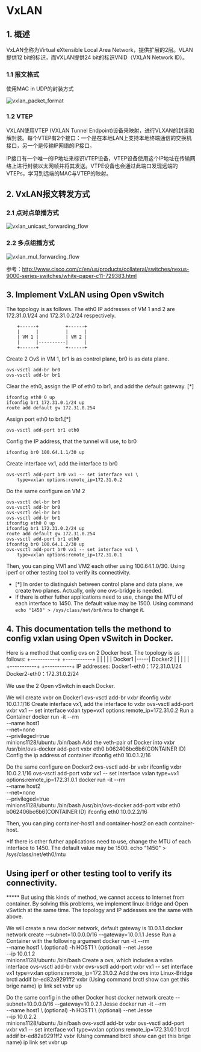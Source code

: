 # VxLAN
## 1. 概述
VxLAN全称为Virtual eXtensible Local Area Network，提供扩展的2层。VLAN提供12 bit的标识，而VXLAN提供24 bit的标识VNID（VXLAN Network ID）。
### 1.1 报文格式
使用MAC in UDP的封装方式

![vxlan_packet_format](https://github.com/Minions1128/net_tech_notes/blob/master/img/vxlan_packet_format.jpg "vxlan_packet_format")
### 1.2 VTEP
VXLAN使用VTEP (VXLAN Tunnel Endpoint)设备来映射，进行VLXAN的封装和解封装。每个VTEP有2个接口：一个是在本地LAN上支持本地终端通信的交换机接口，另一个是传输IP网络的IP接口。

IP接口有一个唯一的IP地址来标识VTEP设备，VTEP设备使用这个IP地址在传输网络上进行封装以太网帧并将其发送。VTPE设备也会通过此端口发现远端的VTEPs，学习到远端的MAC与VTEP的映射。
## 2. VxLAN报文转发方式
### 2.1 点对点单播方式
![vxlan_unicast_forwarding_flow](https://github.com/Minions1128/net_tech_notes/blob/master/img/vxlan_unicast_forwarding_flow.jpg "vxlan_unicast_forwarding_flow")
### 2.2 多点组播方式
![vxlan_mul_forwarding_flow](https://github.com/Minions1128/net_tech_notes/blob/master/img/vxlan_mul_forwarding_flow.jpg "vxlan_mul_forwarding_flow")

参考：http://www.cisco.com/c/en/us/products/collateral/switches/nexus-9000-series-switches/white-paper-c11-729383.html
## 3. Implement VxLAN using Open vSwitch
The topology is as follows. The eth0 IP addresses of VM 1 and 2 are  172.31.0.1/24 and 172.31.0.2/24 respectively.
```
    +------+          +------+
    |      |          |      |
    | VM 1 |          | VM 2 |
    |      |----------|      |
    +------+          +------+
```
Create 2 OvS in VM 1, br1 is as control plane, br0 is as data plane.
```
ovs-vsctl add-br br0
ovs-vsctl add-br br1
```
Clear the eth0, assign the IP of eth0 to br1, and add the default gateway. [*]
```
ifconfig eth0 0 up
ifconfig br1 172.31.0.1/24 up
route add default gw 172.31.0.254
```
Assign port eth0 to br1.[*]
```
ovs-vsctl add-port br1 eth0
```
Config the IP address, that the tunnel will use, to br0
```
ifconfig br0 100.64.1.1/30 up
```
Create interface vx1, add the interface to br0
```
ovs-vsctl add-port br0 vx1 -- set interface vx1 \
    type=vxlan options:remote_ip=172.31.0.2
```
Do the same configure on VM 2
```
ovs-vsctl del-br br0
ovs-vsctl add-br br0
ovs-vsctl del-br br1
ovs-vsctl add-br br1
ifconfig eth0 0 up
ifconfig br1 172.31.0.2/24 up
route add default gw 172.31.0.254
ovs-vsctl add-port br1 eth0
ifconfig br0 100.64.1.2/30 up
ovs-vsctl add-port br0 vx1 -- set interface vx1 \
    type=vxlan options:remote_ip=172.31.0.1
```
Then, you can ping VM1 and VM2 each other using 100.64.1.0/30. Using iperf or other testing tool to verify its connectivity.
* [*] In order to distinguish between control plane and data plane, we create two planes. Actually, only one ovs-bridge is needed.
* If there is other futher applications need to use, change the MTU of each interface to 1450. The default value may be 1500. Using command `echo "1450" > /sys/class/net/br0/mtu` to change it.
## 4. This documentation tells the methond to config vxlan using Open vSwitch in Docker.

Here is a method that config ovs on 2 Docker host.
The topology is as follows:
    +-----------+     +-----------+
    |           |     |           |
    |  Docker1  |-----|  Docker2  |
    |           |     |           |
    +-----------+     +-----------+
IP addresses:
    Docker1-eth0：172.31.0.1/24
    Docker2-eth0：172.31.0.2/24

We use the 2 Open vSwitch in each Docker.

We will create vxbr on Docker1
    ovs-vsctl add-br vxbr
    ifconfig vxbr 10.0.1.1/16
Create interface vx1, add the interface to vxbr
    ovs-vsctl add-port vxbr vx1 -- set interface vxlan type=vx1 options:remote_ip=172.31.0.2
Run a Container
    docker run -it --rm  \
        --name host1  \
        --net=none  \
        --privileged=true \
        minions1128/ubuntu /bin/bash
Add the veth-pair of Docker into vxbr
    /usr/bin/ovs-docker add-port vxbr eth0 b062406bc6b6(CONTAINER ID)
Config the ip address of container
    ifconfig eth0 10.0.1.2/16

Do the same configure on Docker2
    ovs-vsctl add-br vxbr
    ifconfig vxbr 10.0.2.1/16
    ovs-vsctl add-port vxbr vx1 -- set interface vxlan type=vx1 options:remote_ip=172.31.0.1
    docker run -it --rm  \
        --name host2  \
        --net=none  \
        --privileged=true \
        minions1128/ubuntu /bin/bash
    /usr/bin/ovs-docker add-port vxbr eth0 b062406bc6b6(CONTAINER ID)
    ifconfig eth0 10.0.2.2/16

Then, you can ping container-host1 and container-host2 on each container-host.

*If there is other futher applications need to use, change the MTU of each interface to 1450. The default value may be 1500.
    echo "1450" > /sys/class/net/eth0/mtu

Using iperf or other testing tool to verify its connectivity.
----------------------------------------------------------------------------------------------------------------------------------------
***** But using this kinds of method, we cannot access to Internet from container. 
By solving this problems, we implement linux-bridge and Open vSwtich at the same time.
The topology and IP addesses are the same with above.

We will create a new docker network, default gateway is 10.0.1.1
    docker network create --subnet=10.0.0.0/16 --gateway=10.0.1.1 Jesse
Run a Container with the following argument
    docker run -it --rm  \
        --name host1     \ (optional)
        -h HOST1  \        (optional)
        --net Jesse  \
        --ip 10.0.1.2  \
        minions1128/ubuntu /bin/bash
Create a ovs, which includes a vxlan interface
    ovs-vsctl add-br vxbr
    ovs-vsctl add-port vxbr vx1 -- set interface vx1 type=vxlan options:remote_ip=172.31.0.2
Add the ovs into Linux-Bridge
    brctl addif br-ed82a9291ff2 vxbr
    (Using command brctl show can get this brige name)
    ip link set vxbr up

Do the same config in the other Docker host
    docker network create --subnet=10.0.0.0/16 --gateway=10.0.2.1 Jesse
    docker run -it --rm  \
        --name host1     \ (optional)
        -h HOST1  \        (optional)
        --net Jesse  \
        --ip 10.0.2.2  \
        minions1128/ubuntu /bin/bash
    ovs-vsctl add-br vxbr
    ovs-vsctl add-port vxbr vx1 -- set interface vx1 type=vxlan options:remote_ip=172.31.0.1
    brctl addif br-ed82a9291ff2 vxbr
    (Using command brctl show can get this brige name)
    ip link set vxbr up
